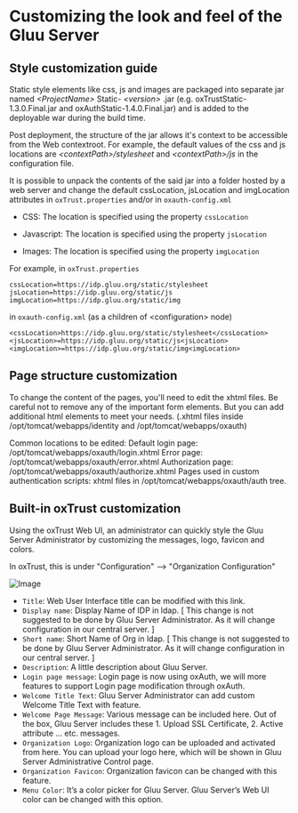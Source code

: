 # Customizing the look and feel of the Gluu Server 

## Style customization guide

Static style elements like css, js and images are packaged into separate jar named
_\<ProjectName\>_ Static- _\<version\>_ .jar (e.g. oxTrustStatic-1.3.0.Final.jar and oxAuthStatic-1.4.0.Final.jar) and is added to the deployable
war during the build time.

Post deployment, the structure of the jar allows it's context to be accessible from the Web contextroot.
For example, the default values of the css and js locations are *\<contextPath\>/stylesheet* and
*\<contextPath\>/js* in the configuration file.

It is possible to unpack the contents of the said jar into a folder hosted by a web server
and change the default cssLocation, jsLocation and imgLocation attributes in `oxTrust.properties` and/or in `oxauth-config.xml`

* CSS: The location is specified using the property `cssLocation`

* Javascript: The location is specified using the property `jsLocation`

* Images: The location is specified using the property `imgLocation`

For example, in `oxTrust.properties`

```
cssLocation=https://idp.gluu.org/static/stylesheet
jsLocation=https://idp.gluu.org/static/js
imgLocation=https://idp.gluu.org/static/img
```

in `oxauth-config.xml`
(as a children of \<configuration\> node)

```
<cssLocation>https://idp.gluu.org/static/stylesheet</cssLocation>
<jsLocation>=https://idp.gluu.org/static/js<jsLocation>
<imgLocation>=https://idp.gluu.org/static/img<imgLocation>
```

## Page structure customization

To change the content of the pages, you'll need to edit the xhtml files. Be careful
not to remove any of the important form elements. But you can add additional html
elements to meet your needs. (.xhtml files inside /opt/tomcat/webapps/identity and /opt/tomcat/webapps/oxauth)

Common locations to be edited:
Default login page: /opt/tomcat/webapps/oxauth/login.xhtml
Error page: /opt/tomcat/webapps/oxauth/error.xhtml
Authorization page: /opt/tomcat/webapps/oxauth/authorize.xhtml
Pages used in custom authentication scripts: xhtml files in /opt/tomcat/webapps/oxauth/auth tree.

## Built-in oxTrust customization

Using the oxTrust Web UI, an administrator can quickly style the Gluu Server Administrator
by customizing the messages, logo, favicon and colors.

In oxTrust, this is under "Configuration" --> "Organization Configuration"

![Image](https://raw.githubusercontent.com/GluuFederation/docs/master/sources/img/WebUI_modification/oxtrust/oxTrust_GUI_mod_configuration_overview.png?raw=true)

* `Title`: Web User Interface title can be modified with this link. 
* `Display name`: Display Name of IDP in ldap. [ This change is not suggested to be done by Gluu Server Administrator. As it will change configuration in our central server. ]
* `Short name`: Short Name of Org in ldap. [ This change is not suggested to be done by Gluu Server Administrator. As it will change configuration in our central server. ]
* `Description`: A little description about Gluu Server.
* `Login page message`: Login page is now using oxAuth, we will more features to support Login page modification through oxAuth. 
* `Welcome Title Text`: Gluu Server Administrator can add custom Welcome Title Text with feature.
* `Welcome Page Message`: Various message can be included here. Out of the box, Gluu Server includes these 1. Upload SSL Certificate, 2. Active attribute … etc. messages.
* `Organization Logo`: Organization logo can be uploaded and activated from here.
You can upload your logo here, which will be shown in Gluu Server Administrative
Control page. 
* `Organization Favicon`: Organization favicon can be changed with this feature. 
* `Menu Color`: It’s a color picker for Gluu Server. Gluu Server’s Web UI color can be changed with this option.
